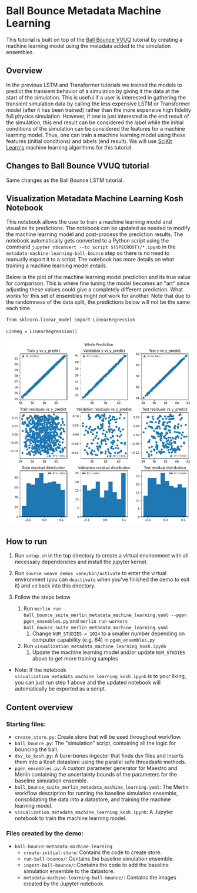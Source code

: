# Ball Bounce Metadata Machine Learning

This tutorial is built on top of the [Ball Bounce VVUQ](../bouncing_ball_vvuq/1_baseline_simulation.md) tutorial by creating a machine learning model using the metadata added to the simulation ensembles.

## Overview

In the previous LSTM and Transformer tutorials we trained the models to predict the transient behavior of a simulation by giving it the data at the start of the simulation. This is useful if a user is interested in gathering the transient simulation data by calling the less expensive LSTM or Transformer model (after it has been trained) rather than the more expensive high fidelity full physics simulation. However, if one is just interested in the end result of the simulation, this end result can be considered the label while the initial conditions of the simulation can be considered the features for a machine learning model. Thus, one can train a machine learning model using these features (initial conditions) and labels (end result). We will use [SciKit Learn's](https://scikit-learn.org/stable/) machine learning algorithms for this tutorial.

## Changes to Ball Bounce VVUQ tutorial

Same changes as the Ball Bounce LSTM tutorial.

## Visualization Metadata Machine Learning Kosh Notebook

This notebook allows the user to train a machine learning model and visualize its predictions. The notebook can be updated as needed to modify the machine learning model and post-process the prediction results. The notebook automatically gets converted to a Python script using the command `jupyter nbconvert --to script $(SPECROOT)/*.ipynb` in the `metadata-machine-learning-ball-bounce` step so there is no need to manually export it to a script. The notebook has more details on what training a machine learning model entails.

Below is the plot of the machine learning model prediction and its true value for comparison. This is where fine tuning the model becomes an "art" since adjusting these values could give a completely different prediction. What works for this set of ensembles might not work for another. Note that due to the randomness of the data split, the predictions below will not be the same each time.

```
from sklearn.linear_model import LinearRegression

LinReg = LinearRegression()
```

![Machine Learning Model Prediction](../../../assets/images/Public/bouncing_ball_metadata_machine_learning/whole_prediction.png)

## How to run

1. Run `setup.sh` in the top directory to create a virtual environment with all necessary dependencies and install the jupyter kernel.

2. Run `source weave_demos_venv/bin/activate` to enter the virtual environment (you can `deactivate` when you've finished the demo to exit it) and `cd` back into this directory.

3. Follow the steps below.
   1. Run `merlin run ball_bounce_suite_merlin_metadata_machine_learning.yaml --pgen pgen_ensembles.py` and `merlin run-workers ball_bounce_suite_merlin_metadata_machine_learning.yaml`
      1. Change `NUM_STUDIES = 1024` to a smaller number depending on computer capability  (e.g. 64) in `pgen_ensembles.py`
   2. Run `visualization_metadata_machine_learning_kosh.ipynb`
      1. Update the machine learning model and/or update `NUM_STUDIES` above to get more training samples

  * Note: If the notebook `visualization_metadata_machine_learning_kosh.ipynb` is to your liking, you can just run step 1 above and the updated notebook will automatically be exported as a script.

## Content overview

### Starting files:

- `create_store.py`: Create store that will be used throughout workflow.
- `ball_bounce.py`: The "simulation" script, containing all the logic for bouncing the ball.
- `dsv_to_kosh.py`: A bare-bones ingester that finds dsv files and inserts them into a Kosh datastore using the parallel safe threadsafe methods.
- `pgen_ensembles.py`: A custom parameter generator for Maestro and Merlin containing the uncertainty bounds of the parameters for the baseline simulation ensemble.
- `ball_bounce_suite_merlin_metadata_machine_learning.yaml`: The Merlin workflow description for running the baseline simulation ensemble, consolidating the data into a datastore, and training the machine learning model.
- `visualization_metadata_machine_learning_kosh.ipynb`: A Jupyter notebook to train the machine learning model.

### Files created by the demo:

- `ball-bounce-metadata-machine-learning`
  - `create-initial-store`: Contains the code to create store.
  - `run-ball-bounce/`: Contains the baseline simulation ensemble.
  - `ingest-ball-bounce/`: Contains the code to add the baseline simulation ensemble to the datastore.
  - `metadata-machine-learning-ball-bounce/`: Contains the images created by the Jupyter notebook.